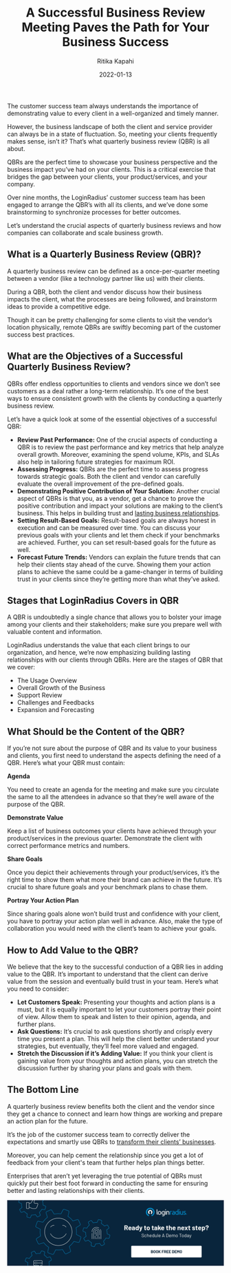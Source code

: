 ﻿---
title: "A Successful Business Review Meeting Paves the Path for Your Business Success"
date: "2022-01-13"
coverImage: "business-review.webp"
category: ["all"]
featured: false 
author: "Ritika Kapahi"
description: "QBRs are the perfect time to showcase your business perspective and the business impact you’ve had on your clients. This is a critical exercise that bridges the gap between your clients, your product/services, and your company."
metadescription: "Quarterly business reviews are essential for demonstrating value for your clients. Read on to know every aspect of QBRs for overall business success."
metatitle: "Business Review Meeting for Your Business Success"
---

The customer success team always understands the importance of demonstrating value to every client in a well-organized and timely manner. 

However, the business landscape of both the client and service provider can always be in a state of fluctuation. So, meeting your clients frequently makes sense, isn’t it? That’s what quarterly business review (QBR) is all about. 

QBRs are the perfect time to showcase your business perspective and the business impact you’ve had on your clients. This is a critical exercise that bridges the gap between your clients, your product/services, and your company. 

Over nine months, the LoginRadius’ customer success team has been engaged to arrange the QBR’s with all its clients, and we’ve done some brainstorming to synchronize processes for better outcomes. 

Let’s understand the crucial aspects of quarterly business reviews and how companies can collaborate and scale business growth. 


## What is a Quarterly Business Review (QBR)?

A quarterly business review can be defined as a once-per-quarter meeting between a vendor (like a technology partner like us) with their clients. 

During a QBR, both the client and vendor discuss how their business impacts the client, what the processes are being followed, and brainstorm ideas to provide a competitive edge. 

Though it can be pretty challenging for some clients to visit the vendor’s location physically, remote QBRs are swiftly becoming part of the customer success best practices. 


## What are the Objectives of a Successful Quarterly Business Review? 

QBRs offer endless opportunities to clients and vendors since we don’t see customers as a deal rather a long-term relationship. It’s one of the best ways to ensure consistent growth with the clients by conducting a quarterly business review. 

Let’s have a quick look at some of the essential objectives of a successful QBR:



* **Review Past Performance:** One of the crucial aspects of conducting a QBR is to review the past performance and key metrics that help analyze overall growth. Moreover, examining the spend volume, KPIs, and SLAs also help in tailoring future strategies for maximum ROI. 
* **Assessing Progress:** QBRs are the perfect time to assess progress towards strategic goals. Both the client and vendor can carefully evaluate the overall improvement of the pre-defined goals. 
* **Demonstrating Positive Contribution of Your Solution:** Another crucial aspect of QBRs is that you, as a vendor, get a chance to prove the positive contribution and impact your solutions are making to the client’s business. This helps in building trust and [lasting business relationships](https://www.loginradius.com/blog/fuel/customer-relationship-business/). 
* **Setting Result-Based Goals:** Result-based goals are always honest in execution and can be measured over time. You can discuss your previous goals with your clients and let them check if your benchmarks are achieved. Further, you can set result-based goals for the future as well. 
* **Forecast Future Trends:** Vendors can explain the future trends that can help their clients stay ahead of the curve. Showing them your action plans to achieve the same could be a game-changer in terms of building trust in your clients since they’re getting more than what they’ve asked. 


## Stages that LoginRadius Covers in QBR

A QBR is undoubtedly a single chance that allows you to bolster your image among your clients and their stakeholders; make sure you prepare well with valuable content and information. 

LoginRadius understands the value that each client brings to our organization, and hence, we’re now emphasizing building lasting relationships with our clients through QBRs. Here are the stages of QBR that we cover:



* The Usage Overview
* Overall Growth of the Business
* Support Review
* Challenges and Feedbacks
* Expansion and Forecasting


## What Should be the Content of the QBR? 

If you’re not sure about the purpose of QBR and its value to your business and clients, you first need to understand the aspects defining the need of a QBR. Here’s what your QBR must contain: 

**Agenda**

You need to create an agenda for the meeting and make sure you circulate the same to all the attendees in advance so that they’re well aware of the purpose of the QBR. 

**Demonstrate Value**

Keep a list of business outcomes your clients have achieved through your product/services in the previous quarter. Demonstrate the client with correct performance metrics and numbers. 

**Share Goals**

Once you depict their achievements through your product/services, it’s the right time to show them what more their brand can achieve in the future. It’s crucial to share future goals and your benchmark plans to chase them. 

**Portray Your Action Plan**

Since sharing goals alone won’t build trust and confidence with your client, you have to portray your action plan well in advance. Also, make the type of collaboration you would need with the client’s team to achieve your goals. 


## How to Add Value to the QBR?

We believe that the key to the successful conduction of a QBR lies in adding value to the QBR. It’s important to understand that the client can derive value from the session and eventually build trust in your team. Here’s what you need to consider: 



* **Let Customers Speak:** Presenting your thoughts and action plans is a must, but it is equally important to let your customers portray their point of view. Allow them to speak and listen to their opinion, agenda, and further plans. 
* **Ask Questions:** It’s crucial to ask questions shortly and crisply every time you present a plan. This will help the client better understand your strategies, but eventually, they’ll feel more valued and engaged. 
* **Stretch the Discussion if it’s Adding Value:** If you think your client is gaining value from your thoughts and action plans, you can stretch the discussion further by sharing your plans and goals with them. 


## The Bottom Line

A quarterly business review benefits both the client and the vendor since they get a chance to connect and learn how things are working and prepare an action plan for the future. 

It’s the job of the customer success team to correctly deliver the expectations and smartly use QBRs to [transform their clients’ businesses](https://www.loginradius.com/blog/identity/enterprise-needs-digital-business-transformation-strategy/). 

Moreover, you can help cement the relationship since you get a lot of feedback from your client's team that further helps plan things better. 

Enterprises that aren’t yet leveraging the true potential of QBRs must quickly put their best foot forward in conducting the same for ensuring better and lasting relationships with their clients. 


[![book-a-demo-Consultation](../../assets/book-a-demo-loginradius.webp)](https://www.loginradius.com/contact-us?utm_source=blog&utm_medium=web&utm_campaign=business-review-meeting-success)